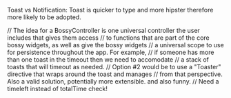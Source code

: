 Toast vs Notification: Toast is quicker to type and more hipster therefore more likely to be adopted.

  // The idea for a BossyController is one universal controller the user includes that gives them access
  // to functions that are part of the core bossy widgets, as well as give the bossy widgets
  // a universal scope to use for persistence throughout the app. For example, 
  // if someone has more than one toast in the timeout then we need to accomodate
  // a stack of toasts that will timeout as needed.
  // Option #2 would be to use a "Toaster" directive that wraps around the toast and manages
  // from that perspective. Also a valid solution, potentially more extensible. and also funny.
  // Need a timeleft instead of totalTime check!